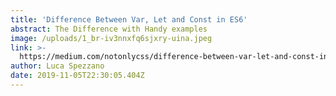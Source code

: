 ```yaml
---
title: 'Difference Between Var, Let and Const in ES6'
abstract: The Difference with Handy examples
image: /uploads/1_br-iv3nnxfq6sjxry-uina.jpeg
link: >-
  https://medium.com/notonlycss/difference-between-var-let-and-const-in-es6-1d69f29586ff?source=friends_link&sk=d40b1d5ac58e90dbca1704e3f610ad3f
author: Luca Spezzano
date: 2019-11-05T22:30:05.404Z
---
```


